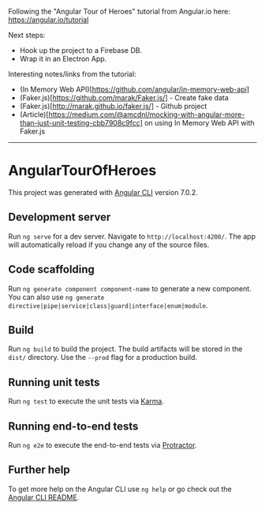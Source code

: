 Following the "Angular Tour of Heroes" tutorial from Angular.io here:
https://angular.io/tutorial

Next steps:
- Hook up the project to a Firebase DB.
- Wrap it in an Electron App.

Interesting notes/links from the tutorial:
- (In Memory Web API)[https://github.com/angular/in-memory-web-api]
- (Faker.js)[https://github.com/marak/Faker.js/] - Create fake data
- (Faker.js)[http://marak.github.io/faker.js/] - Github project
- (Article)[https://medium.com/@amcdnl/mocking-with-angular-more-than-just-unit-testing-cbb7908c9fcc] on using In Memory Web API with Faker.js

___

# AngularTourOfHeroes

This project was generated with [Angular CLI](https://github.com/angular/angular-cli) version 7.0.2.

## Development server

Run `ng serve` for a dev server. Navigate to `http://localhost:4200/`. The app will automatically reload if you change any of the source files.

## Code scaffolding

Run `ng generate component component-name` to generate a new component. You can also use `ng generate directive|pipe|service|class|guard|interface|enum|module`.

## Build

Run `ng build` to build the project. The build artifacts will be stored in the `dist/` directory. Use the `--prod` flag for a production build.

## Running unit tests

Run `ng test` to execute the unit tests via [Karma](https://karma-runner.github.io).

## Running end-to-end tests

Run `ng e2e` to execute the end-to-end tests via [Protractor](http://www.protractortest.org/).

## Further help

To get more help on the Angular CLI use `ng help` or go check out the [Angular CLI README](https://github.com/angular/angular-cli/blob/master/README.md).
